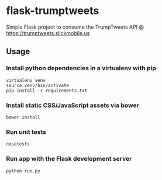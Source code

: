 flask-trumptweets
================
Simple Flask project to consume the TrumpTweets API @ https://trumptweets.slickmobile.us

Usage
----

### Install python dependencies in a virtualenv with pip
```
virtualenv venv
source venv/bin/activate
pip install -r requirements.txt
```

### Install static CSS/JavaScript assets via bower
```
bower install
```

### Run unit tests
```
nosetests
```

### Run app with the Flask development server
```
python run.py
```